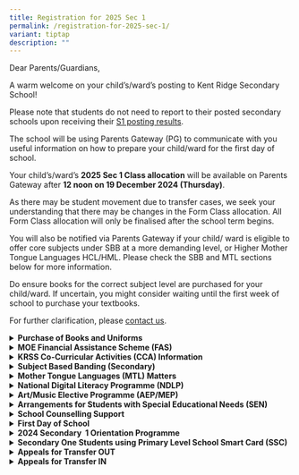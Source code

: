 ```yaml
---
title: Registration for 2025 Sec 1
permalink: /registration-for-2025-sec-1/
variant: tiptap
description: ""
---
```

<p>Dear Parents/Guardians,</p>
<p>A warm welcome on your child’s/ward’s posting to Kent Ridge Secondary
School!</p>
<p>Please note that students do not need to report to their posted secondary
schools upon receiving their <a href="https://www.moe.gov.sg/news/press-releases/20241211-2024-secondary-1-posting-results" rel="noopener nofollow" target="_blank">S1 posting results</a>.</p>
<p>The school will be using Parents Gateway (PG) to communicate with you
useful information on how to prepare your child/ward for the first day
of school.</p>
<p>Your child’s/ward’s <strong>2025 Sec 1 Class allocation</strong> will be
available on Parents Gateway after <strong>12 noon on 19 December 2024 (Thursday)</strong>.</p>
<p>As there may be student movement due to transfer cases, we seek your understanding
that there may be changes in the Form Class allocation. All Form Class
allocation will only be finalised after the school term begins.</p>
<p>You will also be notified via Parents Gateway if your child/ ward is eligible
to offer core subjects under SBB at a more demanding level, or Higher Mother
Tongue Languages HCL/HML. Please check the SBB and MTL sections below for
more information.</p>
<p>Do ensure books for the correct subject level are purchased for your child/ward.
If uncertain, you might consider waiting until the first week of school
to purchase your textbooks.</p>
<p>For further clarification, please <a href="https://www.kentridgesec.moe.edu.sg/school-information/contact-information" rel="noopener nofollow" target="_blank">contact us</a>.</p>
<p></p>
<div data-type="detailGroup" class="isomer-accordion isomer-accordion-white">
<details class="isomer-details">
<summary><strong>Purchase of Books and Uniforms</strong>
</summary>
<div data-type="detailsContent" class="isomer-details-content">
<p>Dates of Sales: December 19, 20, 23, 26, 27, 30
<br>Operating Hours: 9:00 AM to 3:00 PM</p>
<table style="minWidth: 75px">
<colgroup>
<col>
<col>
<col>
</colgroup>
<tbody>
<tr>
<td rowspan="1" colspan="1">
<p></p>
</td>
<td rowspan="1" colspan="1">
<p><strong>Books</strong>
</p>
</td>
<td rowspan="1" colspan="1">
<p><strong>Uniforms</strong>
</p>
</td>
</tr>
<tr>
<td rowspan="1" colspan="1">
<p>Online Ordering</p>
</td>
<td rowspan="1" colspan="1">
<p><a href="http://www.annkev.com" rel="noopener nofollow" target="_blank">http://www.annkev.com</a>
</p>
</td>
<td rowspan="1" colspan="1">
<p><a href="http://www.khuniform.com" rel="noopener nofollow" target="_blank">http://www.khuniform.com</a>
</p>
</td>
</tr>
<tr>
<td rowspan="1" colspan="1">
<p>Important Information</p>
</td>
<td rowspan="1" colspan="1">
<p><a href="https://www.kentridgesec.moe.edu.sg/files/KRSS_Book_List_2025_Sec_1.pdf" rel="noopener nofollow" target="_blank">Sec 1 Book List</a>
</p>
<p><a href="https://www.kentridgesec.moe.edu.sg/files/KRSS_Stationery_List_2025_Sec_1.pdf" rel="noopener nofollow" target="_blank">Sec 1 Stationery List</a>
</p>
</td>
<td rowspan="1" colspan="1">
<p><a href="/files/KRSS_Revised_Uniform_Policy_2025.pdf" rel="noopener nofollow" target="_blank">KRSS Revised Uniform Policy 2025</a>
</p>
<p><a href="/files/KRSS_Uniform_Infosheet_for_2025_Sec_1.pdf" rel="noopener nofollow" target="_blank">KRSS Uniform Infosheet for 2025 Sec 1</a>
</p>
</td>
</tr>
<tr>
<td rowspan="1" colspan="1">
<p>Location</p>
</td>
<td rowspan="1" colspan="1">
<p>School Bookshop (Canteen, Level 3)</p>
</td>
<td rowspan="1" colspan="1">
<p>Counter at the back of the Canteen (Level 3)</p>
</td>
</tr>
</tbody>
</table>
<p>To facilitate the ease of purchasing the textbooks and uniforms, our bookshop
and uniform vendors have put in place online ordering and delivery options.
We <strong><u>strongly encourage all parents to opt for online ordering and delivery</u></strong>.
<br>Parents who wish to pick up their purchases physically are still encouraged
to pre-order their needed items with the 2 vendors so that the items can
be collected from the vendors in school with minimal waiting time.
<br>Before coming to the school, please book an appointment slot at the following
link:
<br><a href="http://www.picktime.com/krss2024" rel="noopener nofollow" target="_blank">http://www.picktime.com/krss2024</a>
</p>
<p></p>
<p>In addition to booking appointment slots for your visit, we also seek
the co-operation of parents/guardians for the following:</p>
<p>a. Students coming to the school should be in <strong>proper school attire (i.e. Primary School Uniform/PE attire with proper school shoes, no coloured hair)</strong>
<br>b. Please do not come to the school if you are unwell or given medical
certificate.</p>
</div>
</details>
<details class="isomer-details">
<summary><strong>MOE Financial Assistance Scheme (FAS)</strong>
</summary>
<div data-type="detailsContent" class="isomer-details-content">
<p>For 2025 Sec 1 students whose 2025 FAS applications have been approved
by their primary schools, please report to the KRSS school general office
for further assistance.
<br>
<br>Please note that you are to book an appointment slot at&nbsp;<a href="http://www.picktime.com/krss2024" rel="noopener nofollow" target="_blank">http://www.picktime.com/krss2024</a>&nbsp;before
you visit the school to collect books and uniforms.
<br>
<br>For students who would like to apply for FAS, please click on the links
below to find out more:
<br>•&nbsp;<a href="/files/2024_MOE_FAS_pamphlet__4_languages_.pdf" rel="noopener nofollow" target="_blank">2025 MOE FAS pamphlet (4 languages)</a>
<br>• <a href="/files/2024_MOE_FAS_Application_Form_Oct2023.pdf" rel="noopener nofollow" target="_blank">2025 MOE FAS Application Form</a>
<br>• Apply online for MOE FAS (eFAS) 2025 with your Singpass at&nbsp;<a href="https://go.gov.sg/moe-efas" rel="noopener nofollow" target="_blank">https://go.gov.sg/moe-efas</a>
<br>
<br>Application forms for financial assistance are also available at the school’s
general office.</p>
<p>For more information, parents can refer to the following&nbsp;<a href="https://www.moe.gov.sg/financial-matters/financial-assistance" rel="noopener nofollow" target="_blank">MOE FAS website</a>.&nbsp;</p>
</div>
</details>
<details class="isomer-details">
<summary><strong>KRSS&nbsp;Co-Curricular&nbsp;Activities (CCA) Information</strong>
</summary>
<div data-type="detailsContent" class="isomer-details-content">
<p>Please refer to the <a href="/files/KRSS_CCA_Information_Letter_2024.pdf" rel="noopener nofollow" target="_blank">KRSS CCA Information Letter</a>&nbsp;for
more details.
<br>
<br>Please complete the&nbsp;<a href="https://form.gov.sg/67605889b5e37d2e4f8b2b57" rel="noopener nofollow" target="_blank">Survey on Primary School CCA</a>&nbsp;by
3 January 2024 (Wed).
<br>
<br>Should you have any queries, please contact the following officers:
<br><strong>Ms Jaime Lim, HOD/Aesthetics &amp; CCA</strong>
<br>Email:&nbsp;<a href="mailto: lim_hwee_fung_jaime@schools.gov.sg" rel="noopener nofollow" target="_blank">lim_hwee_fung_jaime@schools.gov.sg</a>
<br>
<br><strong>Mr Kevin Chow, SH/PE</strong>
<br>Email:&nbsp;<a href="mailto: chow_kok_wei_kevin@schools.gov.sg" rel="noopener nofollow" target="_blank">chow_kok_wei_kevin@schools.gov.sg</a>
</p>
</div>
</details>
<details class="isomer-details">
<summary><strong>Subject Based Banding (Secondary)</strong>
</summary>
<div data-type="detailsContent" class="isomer-details-content">
<p>Kent Ridge Secondary School has implemented Full Subject-Based Banding
since 2023. Full SBB is part of MOE’s ongoing efforts to nurture the joy
of learning and develop multiple pathways to cater to different strengths
and interests of students.
<br>
<br>Students who are eligible to do subjects at a more demanding level will
be informed by the school via Parents Gateway.
<br>Please refer to these <a href="/files/FSBB_Slides_for_Sec_1_Registration.pdf" rel="noopener noreferrer nofollow" target="_blank">slides</a> for more
information.
<br>
<br>For more information on Full Subject-Based Banding (Full SBB), parents
can refer to the following websites:
<br><a href="https://www.moe.gov.sg/microsites/psle-fsbb/full-subject-based-banding/main.html" rel="noopener nofollow" target="_blank">https://www.moe.gov.sg/microsites/psle-fsbb/full-subject-based-banding/main.html</a>
<br><a href="https://www.kentridgesec.moe.edu.sg/programmes/full-subject-based-banding-sbb/" rel="noopener nofollow" target="_blank">https://www.kentridgesec.moe.edu.sg/programmes/full-subject-based-banding-sbb/</a>
<br>
<br>Should you have any queries, please contact the following officers:
<br><strong>Mrs Sherine Ang, Year Head</strong>
<br>Email:&nbsp;<a href="mailto: sherine_chua@schools.gov.sg" rel="noopener nofollow" target="_blank">sherine_chua@schools.gov.sg</a>
</p>
</div>
</details>
<details class="isomer-details">
<summary><strong>Mother Tongue Languages (MTL) Matters</strong>
</summary>
<div data-type="detailsContent" class="isomer-details-content">
<p>For the following groups of students, please see the <a href="/files/2024_Sec_1_MTL_Matters.pdf" rel="noopener nofollow" target="_blank">slides</a>&nbsp;for
more details:
<br>• Eligibility for Higher Chinese Language (HCL) &amp; Higher Malay Language
(HML)
<br>• Students not taking Chinese Language (CL) or Malay Language (ML)
<br>• Students offered 3rd Language
<br>• Students who are exempted or intend to apply for exemption from MTL
<br>
<br>For more information on Mother Tongue Languages, please refer to these
<a href="/files/2025_Sec_1_MTL_Matters.pdf" rel="noopener nofollow" target="_blank">slides</a>
</p>
</div>
</details>
<details class="isomer-details">
<summary><strong>National Digital Literacy Programme (NDLP)</strong>
</summary>
<div data-type="detailsContent" class="isomer-details-content">
<p>Through the National Digital Literacy Programme (NDLP), all secondary
school students will own a school-prescribed Personal Learning Device (PLD).
Secondary one students would be invited to purchase a school-prescribed
PLD. Singapore Citizen students can use their Edusave Account to pay for
the PLD.
<br>
<br>The PLD will be used in tandem with the national e-learning platform –
the Singapore Student Learning Space (“SLS”) – as well as other educational
technology tools to&nbsp;personalise&nbsp;and enhance students’ learning.
This will also enable students to acquire digital skills and apply these
skills as they navigate an increasingly&nbsp;digitalised&nbsp;world.
<br>
<br>For more information on Kent Ridge Secondary’s NDLP, please refer to
<a href="https://www.kentridgesec.moe.edu.sg/school-information/national-digital-literacy-programme-ndlp/" rel="noopener nofollow" target="_blank">https://www.kentridgesec.moe.edu.sg/school-information/national-digital-literacy-programme-ndlp/</a>
<br>
<br>Details on the purchase of PLDs will be shared on a later date.</p>
</div>
</details>
<details class="isomer-details">
<summary><strong>Art/Music Elective Programme (AEP/MEP)</strong>
</summary>
<div data-type="detailsContent" class="isomer-details-content">
<p></p>
</div>
</details>
<details class="isomer-details">
<summary><strong>Arrangements for Students with Special Educational Needs (SEN)</strong>
</summary>
<div data-type="detailsContent" class="isomer-details-content">
<p>For parents of students with Special Educational Needs (SEN), the school's
Senior SEN Officer will be reaching out to you via Parents Gateway.
<br>
<br>For urgent enquiries, you can also contact her:
<br><strong>Mrs Cheryl Lim</strong>
<br>Email:&nbsp;<a href="mailto:tan_seok_gek@schools.gov.sg" rel="noopener nofollow" target="_blank">tan_seok_gek@schools.gov.sg</a>
</p>
</div>
</details>
<details class="isomer-details">
<summary><strong>School Counselling Support</strong>
</summary>
<div data-type="detailsContent" class="isomer-details-content">
<p>Parents who would like to find out more about the school’s counselling
support system can contact our School Counsellor:</p>
<p><strong>Mr Aw Wei Keong, Freddy</strong>
<br>Email:&nbsp;<a href="mailto:aw_wei_keong_freddy@schools.gov.sg" rel="noopener nofollow" target="_blank">aw_wei_keong_freddy@schools.gov.sg</a>
</p>
</div>
</details>
<details class="isomer-details">
<summary><strong>First Day of School</strong>
</summary>
<div data-type="detailsContent" class="isomer-details-content">
<p></p>
</div>
</details>
<details class="isomer-details">
<summary><strong>2024 Secondary&nbsp; 1 Orientation Programme</strong>
</summary>
<div data-type="detailsContent" class="isomer-details-content">
<p></p>
</div>
</details>
<details class="isomer-details">
<summary><strong>Secondary One Students using Primary Level School Smart Card (SSC)</strong>
</summary>
<div data-type="detailsContent" class="isomer-details-content">
<p>All students entering Secondary One in January 2025 will be issued with
a new Secondary Level School Smart Card (SSC). TransitLink will deliver
the cards to secondary schools by April 2025.
<br>
<br>While Secondary One students are waiting for their Secondary Level SSCs
to be ready, they can continue to use their Primary Level SSCs for concessionary
travel till end-April 2025. Students can still purchase the Bus Concession
Pass (BCP) using their Primary Level SSCs but they would need to purchase
the BCP for Secondary School students.</p>
</div>
</details>
<details class="isomer-details">
<summary><strong>Appeals for Transfer OUT</strong>
</summary>
<div data-type="detailsContent" class="isomer-details-content">
<p><strong>(A) MOE’s Medical Appeal Exercise (MAE): Appeal to Transfer School for Serious Medical Condition or Severe Physical Impairments only</strong>
<br>If you have been posted to Kent Ridge Secondary School, but assess that
the school is unable to accommodate your child’s medical or physical health
needs, you may appeal to MOE for a transfer out. Appeals can be filed at
the school’s general office in person or via email by <strong>12:00pm on Thursday, 19 December 2024</strong>.
<br>
<br>All appeals must be accompanied by relevant supporting documents, such
as medical reports, letters from certified doctors, assessment reports
from qualified medical professionals, etc.
<br>The appeal results will be released on 2 January 2025.
<br>
<br><strong>(B) Students who are posted to Kent Ridge Secondary School but would like to seek a transfer OUT due to other (non-medical) reasons</strong>
<br>• Refer to your&nbsp;<u>preferred school’s</u>&nbsp;website for more information.
<br>• You should still report to KRSS on 2 January 2025 if you do not hear
from your preferred school by then
<br>• While awaiting reply from the other school, you will not need to purchase
KRSS uniforms and books</p>
</div>
</details>
<details class="isomer-details">
<summary><strong>Appeals for Transfer IN</strong>
</summary>
<div data-type="detailsContent" class="isomer-details-content">
<p><strong>Students who wish to appeal to transfer to Kent Ridge Secondary School</strong>
<br>
<br>For&nbsp;<strong>non-medical</strong>&nbsp;reasons, please submit your
appeal via this <a href="https://go.gov.sg/krss-s1-appeal" rel="noopener nofollow" target="_blank">online form</a>&nbsp;by
27 December 2024, 12pm.
<br>
<br>Please note that your PSLE score should meet the school's cut-off point
of the posting year. Transfer will be subject to available vacancies and
the school’s admission criteria.
<br>
<br>The application is deemed to be unsuccessful if you do not hear from the
school by 6 January 2025.</p>
</div>
</details>
</div>
<p></p>